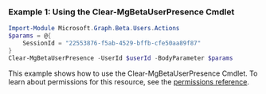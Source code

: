 ### Example 1: Using the Clear-MgBetaUserPresence Cmdlet
```powershell
Import-Module Microsoft.Graph.Beta.Users.Actions
$params = @{
	SessionId = "22553876-f5ab-4529-bffb-cfe50aa89f87"
}
Clear-MgBetaUserPresence -UserId $userId -BodyParameter $params
```
This example shows how to use the Clear-MgBetaUserPresence Cmdlet.
To learn about permissions for this resource, see the [permissions reference](/graph/permissions-reference).
